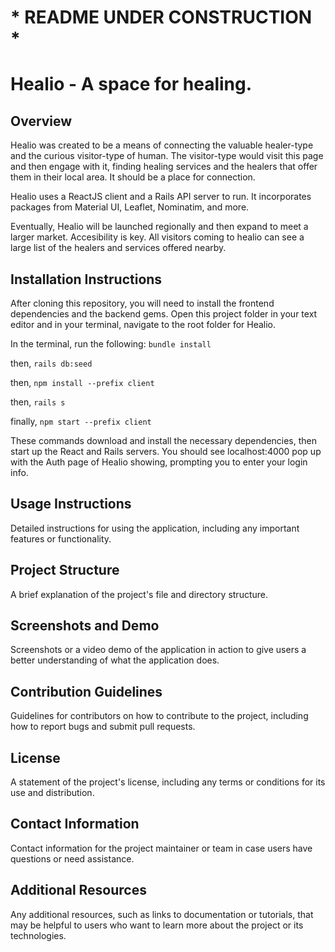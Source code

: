 # * README UNDER CONSTRUCTION *

# Healio - A space for healing.

## Overview

Healio was created to be a means of connecting the valuable healer-type and the curious visitor-type of human. The visitor-type would visit this page and then engage with it, finding healing services and the healers that offer them in their local area. It should be a place for connection.

Healio uses a ReactJS client and a Rails API server to run. It incorporates packages from Material UI, Leaflet, Nominatim, and more.

Eventually, Healio will be launched regionally and then expand to meet a larger market. Accesibility is key. All visitors coming to healio can see a large list of the healers and services offered nearby.

## Installation Instructions

After cloning this repository, you will need to install the frontend dependencies and the backend gems. 
Open this project folder in your text editor and in your terminal, navigate to the root folder for Healio.

In the terminal, run the following:
`bundle install`

then,
`rails db:seed`

then,
`npm install --prefix client`

then,
`rails s`

finally,
`npm start --prefix client`

These commands download and install the necessary dependencies, then start up the React and Rails servers. You should see localhost:4000 pop up with the Auth page of Healio showing, prompting you to enter your login info. 

## Usage Instructions

 Detailed instructions for using the application, including any important features or functionality.

## Project Structure

A brief explanation of the project's file and directory structure.

## Screenshots and Demo

Screenshots or a video demo of the application in action to give users a better understanding of what the application does.

## Contribution Guidelines

Guidelines for contributors on how to contribute to the project, including how to report bugs and submit pull requests.

## License

A statement of the project's license, including any terms or conditions for its use and distribution.

## Contact Information

Contact information for the project maintainer or team in case users have questions or need assistance.

## Additional Resources

Any additional resources, such as links to documentation or tutorials, that may be helpful to users who want to learn more about the project or its technologies.
